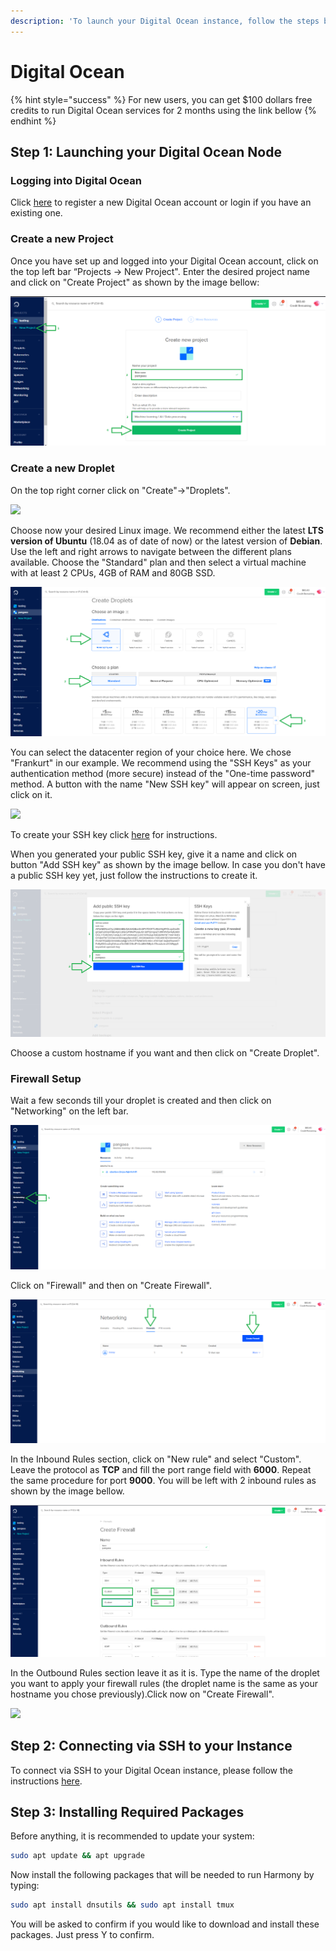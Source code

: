 ```yaml
---
description: 'To launch your Digital Ocean instance, follow the steps below.'
---
```


# Digital Ocean

{% hint style="success" %}
For new users, you can get $100 dollars free credits to run Digital Ocean services for 2 months using the link bellow
{% endhint %}

## Step 1: Launching your Digital Ocean Node <a id="step-1-launching-your-aws-node"></a>

### Logging into **Digital Ocean** <a id="logging-into-vultr"></a>

[​](https://www.digitalocean.com/)Click [here](https://try.digitalocean.com/performance/) to register a new Digital Ocean account or login if you have an existing one.

### Create a new P**roject** <a id="create-a-new-instance"></a>

Once you have set up and logged into your Digital Ocean account, click on the top left bar “Projects -&gt; New Project". Enter the desired project name and click on "Create Project" as shown by the image bellow:

![](../../.gitbook/assets/do1-1.png)

### Create a new Droplet <a id="create-a-new-instance"></a>

On the top right corner click on "Create"-&gt;"Droplets".

![](../../.gitbook/assets/do2.png)

Choose now your desired Linux image. We recommend either the latest **LTS version of Ubuntu** \(18.04 as of date of now\) or the latest version of **Debian**. Use the left and right arrows to navigate between the different plans available. Choose the "Standard" plan and then select a virtual machine with at least 2 CPUs, 4GB of RAM and 80GB SSD.

![](../../.gitbook/assets/do3.1-1.png)

You can select the datacenter region of your choice here. We chose "Frankurt" in our example. We recommend using the "SSH Keys" as your authentication method \(more secure\) instead of the "One-time password" method. A button with the name "New SSH key" will appear on screen, just click on it.

![](../../.gitbook/assets/do3.2.png)

To create your SSH key click [here](https://www.digitalocean.com/docs/droplets/how-to/add-ssh-keys/) for instructions.

When you generated your public SSH key, give it a name and click on button "Add SSH key" as shown by the image bellow. In case you don't have a public SSH key yet, just follow the instructions to create it.

![](../../.gitbook/assets/do3.3-1.png)

Choose a custom hostname if you want and then click on "Create Droplet".

### Firewall Setup <a id="firewall-setup"></a>

Wait a few seconds till your droplet is created and then click on "Networking" on the left bar.

![](../../.gitbook/assets/do4-1.png)

Click on "Firewall" and then on "Create Firewall".

![](../../.gitbook/assets/do5-1.png)

In the Inbound Rules section, click on "New rule" and select "Custom". Leave the protocol as **TCP** and fill the port range field with **6000**. Repeat the same procedure for port **9000**. You will be left with 2 inbound rules as shown by the image bellow.

![](../../.gitbook/assets/do5.1-1.png)

In the Outbound Rules section leave it as it is. Type the name of the droplet you want to apply your firewall rules \(the droplet name is the same as your hostname you chose previously\).Click now on "Create Firewall".

![](../../.gitbook/assets/do5.2.png)

## **Step 2: Connecting via SSH to your Instance** <a id="step-2-connecting-to-your-vultr-node"></a>

To connect via SSH to your Digital Ocean instance, please follow the instructions [here](https://www.digitalocean.com/docs/droplets/how-to/connect-with-ssh/).

## Step 3: Installing Required Packages

Before anything, it is recommended to update your system:

```bash
sudo apt update && apt upgrade
```

Now install the following packages that will be needed to run Harmony by typing:

```bash
sudo apt install dnsutils && sudo apt install tmux
```

You will be asked to confirm if you would like to download and install these packages. Just press Y to confirm.

